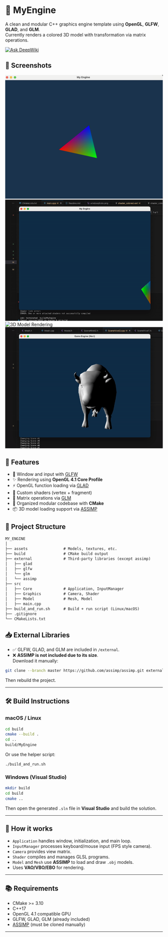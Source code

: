 # 🧹 MyEngine

A clean and modular C++ graphics engine template using **OpenGL**, **GLFW**, **GLAD**, and **GLM**.  
Currently renders a colored 3D model with transformation via matrix operations.

[![Ask DeepWiki](https://deepwiki.com/badge.svg)](https://deepwiki.com/jesusneri1024/myengine)

## 📸 Screenshots

![Window Screenshot](photos_project/windowphoto.png)  
![Input Movement](photos_project/movementEngine.gif)  
![3D Model Rendering](photos_project/poligonsEngine.gif)
![Light Movement](photos_project/LighMovementEngine.gif)

## 🚀 Features

- 🔷 Window and input with [GLFW](https://www.glfw.org/)
- ✨ Rendering using **OpenGL 4.1 Core Profile**
- ⚡ OpenGL function loading via [GLAD](https://glad.dav1d.de/)
- 🎨 Custom shaders (vertex + fragment)
- 🧮 Matrix operations via [GLM](https://github.com/g-truc/glm)
- 🧱 Organized modular codebase with **CMake**
- 📦 3D model loading support via [ASSIMP](https://github.com/assimp/assimp)

## 💠 Project Structure

```
MY_ENGINE
│
├── assets                # Models, textures, etc.
├── build                 # CMake build output
├── external              # Third-party libraries (except assimp)
│   ├── glad
│   ├── glfw
│   └── glm
│   └── assimp
├── src
│   ├── Core              # Application, InputManager
│   ├── Graphics          # Camera, Shader
│   ├── Model             # Mesh, Model
│   ├── main.cpp
├── build_and_run.sh      # Build + run script (Linux/macOS)
├── .gitignore
└── CMakeLists.txt
```

## 📥 External Libraries

- ✅ GLFW, GLAD, and GLM are included in `/external`.
- ❌ **ASSIMP is not included due to its size**.  
  Download it manually:

```bash
git clone --branch master https://github.com/assimp/assimp.git external/assimp
```

Then rebuild the project.

---

## 🛠 Build Instructions

### macOS / Linux

```bash
cd build
cmake --build .
cd ..
build/MyEngine
```

Or use the helper script:

```bash
./build_and_run.sh
```

### Windows (Visual Studio)

```bash
mkdir build
cd build
cmake ..
```

Then open the generated `.sln` file in **Visual Studio** and build the solution.

---

## 🧠 How it works

- `Application` handles window, initialization, and main loop.
- `InputManager` processes keyboard/mouse input (FPS style camera).
- `Camera` provides view matrix.
- `Shader` compiles and manages GLSL programs.
- `Model` and `Mesh` use **ASSIMP** to load and draw `.obj` models.
- Uses **VAO/VBO/EBO** for rendering.

---

## 📚 Requirements

- CMake >= 3.10
- C++17
- OpenGL 4.1 compatible GPU
- GLFW, GLAD, GLM (already included)
- [ASSIMP](https://github.com/assimp/assimp) (must be cloned manually)

---
